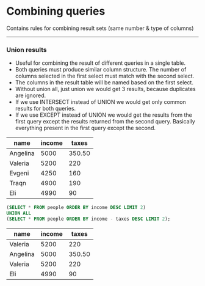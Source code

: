 # Combining queries

Contains rules for combining result sets (same number & type of columns)

---

### Union results

- Useful for combining the result of different queries in a single table.
- Both queries must produce similar column structure. The number of columns selected in the first select must match with the second select.
- The columns in the result table will be named based on the first select.
- Without union all, just union we would get 3 results, because duplicates are ignored.
- If we use INTERSECT instead of UNION we would get only common results for both queries.
- If we use EXCEPT instead of UNION we would get the results from the first query except the results returned from the second query. Basically everything present in the first query except the second.

| name     | income | taxes  |
| -------- | ------ | ------ |
| Angelina | 5000   | 350.50 |
| Valeria  | 5200   | 220    |
| Evgeni   | 4250   | 160    |
| Traqn    | 4900   | 190    |
| Eli      | 4990   | 90     |

```sql
(SELECT * FROM people ORDER BY income DESC LIMIT 2)
UNION ALL
(SELECT * FROM people ORDER BY income - taxes DESC LIMIT 2);
```

| name     | income | taxes  |
| -------- | ------ | ------ |
| Valeria  | 5200   | 220    |
| Angelina | 5000   | 350.50 |
| Valeria  | 5200   | 220    |
| Eli      | 4990   | 90     |
